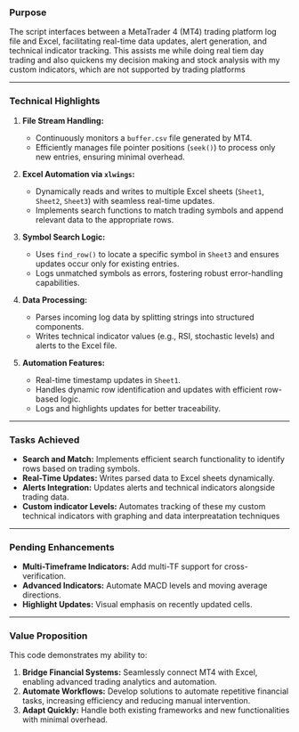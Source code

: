 
### **Purpose**
The script interfaces between a MetaTrader 4 (MT4) trading platform log file and Excel, facilitating real-time data updates, alert generation, and technical indicator tracking. This assists me while doing real tiem day trading and also quickens my decision making and stock analysis with my custom indicators, which are not supported by trading platforms

---

### **Technical Highlights**

1. **File Stream Handling:**
   - Continuously monitors a `buffer.csv` file generated by MT4.
   - Efficiently manages file pointer positions (`seek()`) to process only new entries, ensuring minimal overhead.

2. **Excel Automation via `xlwings`:**
   - Dynamically reads and writes to multiple Excel sheets (`Sheet1`, `Sheet2`, `Sheet3`) with seamless real-time updates.
   - Implements search functions to match trading symbols and append relevant data to the appropriate rows.

3. **Symbol Search Logic:**
   - Uses `find_row()` to locate a specific symbol in `Sheet3` and ensures updates occur only for existing entries.
   - Logs unmatched symbols as errors, fostering robust error-handling capabilities.

4. **Data Processing:**
   - Parses incoming log data by splitting strings into structured components.
   - Writes technical indicator values (e.g., RSI, stochastic levels) and alerts to the Excel file.

5. **Automation Features:**
   - Real-time timestamp updates in `Sheet1`.
   - Handles dynamic row identification and updates with efficient row-based logic.
   - Logs and highlights updates for better traceability.



---

### **Tasks Achieved**
- **Search and Match:** Implements efficient search functionality to identify rows based on trading symbols.
- **Real-Time Updates:** Writes parsed data to Excel sheets dynamically.
- **Alerts Integration:** Updates alerts and technical indicators alongside trading data.
- **Custom indicator Levels:** Automates tracking of these my custom technical indicators with graphing and data interpreatation techniques

---

### **Pending Enhancements**
- **Multi-Timeframe Indicators:** Add multi-TF support for cross-verification.
- **Advanced Indicators:** Automate MACD levels and moving average directions.
- **Highlight Updates:** Visual emphasis on recently updated cells.

---

### **Value Proposition**
This code demonstrates my ability to:
1. **Bridge Financial Systems:** Seamlessly connect MT4 with Excel, enabling advanced trading analytics and automation.
2. **Automate Workflows:** Develop solutions to automate repetitive financial tasks, increasing efficiency and reducing manual intervention.
3. **Adapt Quickly:** Handle both existing frameworks and new functionalities with minimal overhead.
